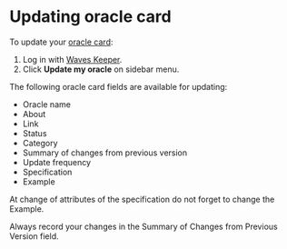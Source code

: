 # Updating oracle card

To update your [oracle card](/en/ecosystem/waves-oracles/oracle-card.md):

1. Log in with [Waves Keeper](/waves-keeper/about-waves-keeper.md).
2. Click **Update my oracle** on sidebar menu.

The following oracle card fields are available for updating:

- Oracle name
- About
- Link
- Status
- Category
- Summary of changes from previous version
- Update frequency
- Specification
- Example

At change of attributes of the specification do not forget to change the Example.

Always record your changes in the Summary of Changes from Previous Version field.
